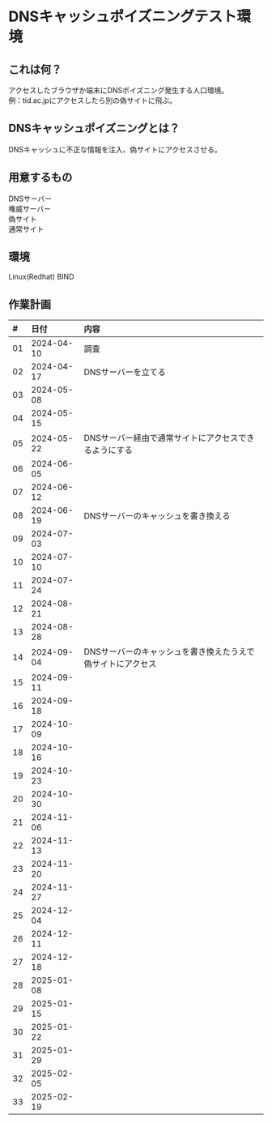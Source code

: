 # DNSキャッシュポイズニングテスト環境

## これは何？

アクセスしたブラウザか端末にDNSポイズニング発生する人口環境。<br>
例：tid.ac.jpにアクセスしたら別の偽サイトに飛ぶ。

## DNSキャッシュポイズニングとは？

DNSキャッシュに不正な情報を注入、偽サイトにアクセスさせる。

## 用意するもの

DNSサーバー<br>
権威サーバー<br>
偽サイト<br>
通常サイト

## 環境

Linux(Redhat)
BIND

## 作業計画

|#    | 日付        |内容 |
|:--- |:---         |:---|
|01   |2024-04-10   |調査|
|02   |2024-04-17   |DNSサーバーを立てる|
|03   |2024-05-08   ||
|04   |2024-05-15   ||
|05   |2024-05-22   |DNSサーバー経由で通常サイトにアクセスできるようにする|
|06   |2024-06-05   ||
|07   |2024-06-12   ||
|08   |2024-06-19   |DNSサーバーのキャッシュを書き換える|
|09   |2024-07-03   ||
|10   |2024-07-10   ||
|11   |2024-07-24   ||
|12   |2024-08-21   ||
|13   |2024-08-28   ||
|14   |2024-09-04   |DNSサーバーのキャッシュを書き換えたうえで偽サイトにアクセス|
|15   |2024-09-11   ||
|16   |2024-09-18   ||
|17   |2024-10-09   ||
|18   |2024-10-16   ||
|19   |2024-10-23   ||
|20   |2024-10-30   ||
|21   |2024-11-06   ||
|22   |2024-11-13   ||
|23   |2024-11-20   ||
|24   |2024-11-27   ||
|25   |2024-12-04   ||
|26   |2024-12-11   ||
|27   |2024-12-18   ||
|28   |2025-01-08   ||
|29   |2025-01-15   ||
|30   |2025-01-22   ||
|31   |2025-01-29   ||
|32   |2025-02-05   ||
|33   |2025-02-19   ||




